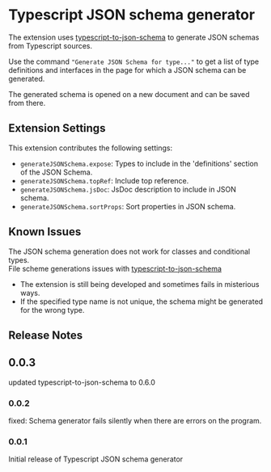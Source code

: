 # Typescript JSON schema generator

The extension uses [typescript-to-json-schema](https://github.com/xiag-ag/typescript-to-json-schema) to generate JSON schemas from Typescript sources.


Use the command `"Generate JSON Schema for type..."` to get a list of type definitions and interfaces in the page for which a JSON schema can be generated.  

The generated schema is opened on a new document and can be saved from there.

[comment]: # (\!\[feature X\]\(images/feature-x.png\))


## Extension Settings

This extension contributes the following settings:

* `generateJSONSchema.expose`: Types to include in the 'definitions' section of the JSON Schema.
* `generateJSONSchema.topRef`: Include top reference.
* `generateJSONSchema.jsDoc`: JsDoc description to include in JSON schema.
* `generateJSONSchema.sortProps`: Sort properties in JSON schema.

## Known Issues

The JSON schema generation does not work for classes and conditional types.  
File scheme generations issues with [typescript-to-json-schema](https://github.com/xiag-ag/typescript-to-json-schema/issues)

- The extension is still being developed and sometimes fails in misterious ways.
- If the specified type name is not unique, the schema might be generated for the wrong type. 


## Release Notes

## 0.0.3
updated typescript-to-json-schema to 0.6.0

### 0.0.2

fixed: Schema generator fails silently when there are errors on the program.

### 0.0.1

Initial release of Typescript JSON schema generator